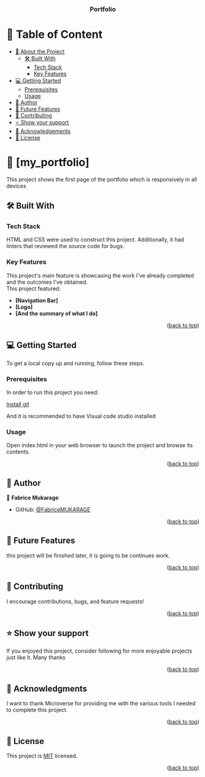 <a name="readme-top"></a>

<div align="center">

  <h3><b>Portfolio</b></h3>

</div>


# 📗 Table of Content

- [📖 About the Project](#about-project)
  - [🛠 Built With](#built-with)
    - [Tech Stack](#tech-stack)
    - [Key Features](#key-features)
- [💻 Getting Started](#getting-started)
  - [Prerequisites](#prerequisites)
  - [Usage](#usage)
- [👥 Author](#author)
- [🔭 Future Features](#future-features)
- [🤝 Contributing](#contributing)
- [⭐️ Show your support](#support)
- [🙏 Acknowledgements](#acknowledgements)
- [📝 License](#license)


# 📖 [my_portfolio] <a name="about-project"></a>

This project shows the first page of the portfolio which is responsively in all devices

## 🛠 Built With <a name="built-with"></a>

### Tech Stack <a name="tech-stack"></a>

HTML and CSS were used to construct this project. Additionally, it had linters that reviewed the source code for bugs.

### Key Features <a name="key-features"></a>

This project's main feature is showcasing the work I've already completed and the outcomes I've obtained.
</br>
This project featured:
- **[Navigation Bar]**
- **[Logo]**
- **[And the summary of what I do]**

<p align="right">(<a href="#readme-top">back to top</a>)</p>


## 💻 Getting Started <a name="getting-started"></a>

To get a local copy up and running, follow these steps.

### Prerequisites

In order to run this project you need:

[Install git](https://git-scm.com/book/en/v2/Getting-Started-Installing-Git)

And it is recommended to have Visual code studio installed 

### Usage

Open index.html in your web browser to launch the project and browse its contents.

<p align="right">(<a href="#readme-top">back to top</a>)</p>


## 👥 Author <a name="author"></a>

👤 **Fabrice Mukarage**

- GitHub: [@FabriceMUKARAGE](https://github.com/fabriceMUKARAGE)

<p align="right">(<a href="#readme-top">back to top</a>)</p>


## 🔭 Future Features <a name="future-features"></a>

this project will be finished later, it is going to be continues work.

<p align="right">(<a href="#readme-top">back to top</a>)</p>


## 🤝 Contributing <a name="contributing"></a>

I encourage contributions, bugs, and feature requests!

<p align="right">(<a href="#readme-top">back to top</a>)</p>

## ⭐️ Show your support <a name="support"></a>

If you enjoyed this project, consider following for more enjoyable projects just like it. Many thanks

<p align="right">(<a href="#readme-top">back to top</a>)</p>


## 🙏 Acknowledgments <a name="acknowledgements"></a>

I want to thank Microverse for providing me with the various tools I needed to complete this project.

<p align="right">(<a href="#readme-top">back to top</a>)</p>


## 📝 License <a name="license"></a>

This project is [MIT](./LICENSE) licensed.

<p align="right">(<a href="#readme-top">back to top</a>)</p>
